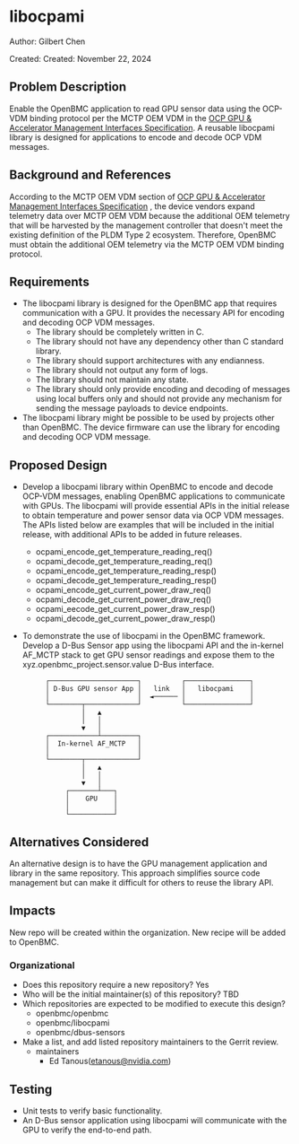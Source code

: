 # libocpami

Author: Gilbert Chen

Created: Created: November 22, 2024

## Problem Description

Enable the OpenBMC application to read GPU sensor data using the OCP-VDM binding
protocol per the MCTP OEM VDM in the
[OCP GPU & Accelerator Management Interfaces Specification](https://www.opencompute.org/documents/ocp-gpu-accelerator-management-interfaces-v0-9-pdf).
A reusable libocpami library is designed for applications to encode and decode
OCP VDM messages.

## Background and References

According to the MCTP OEM VDM section of
[OCP GPU & Accelerator Management Interfaces Specification](https://www.opencompute.org/documents/ocp-gpu-accelerator-management-interfaces-v0-9-pdf)
, the device vendors expand telemetry data over MCTP OEM VDM because the
additional OEM telemetry that will be harvested by the management controller
that doesn't meet the existing definition of the PLDM Type 2 ecosystem.
Therefore, OpenBMC must obtain the additional OEM telemetry via the MCTP OEM VDM
binding protocol.

## Requirements

- The libocpami library is designed for the OpenBMC app that requires
  communication with a GPU. It provides the necessary API for encoding and
  decoding OCP VDM messages.
  - The library should be completely written in C.
  - The library should not have any dependency other than C standard library.
  - The library should support architectures with any endianness.
  - The library should not output any form of logs.
  - The library should not maintain any state.
  - The library should only provide encoding and decoding of messages using local
    buffers only and should not provide any mechanism for sending the message
    payloads to device endpoints.
- The libocpami library might be possible to be used by projects other than
  OpenBMC. The device firmware can use the library for encoding and decoding
  OCP VDM message.

## Proposed Design

- Develop a libocpami library within OpenBMC to encode and decode OCP-VDM
  messages, enabling OpenBMC applications to communicate with GPUs. The
  libocpami will provide essential APIs in the initial release to obtain
  temperature and power sensor data via OCP VDM messages. The APIs listed
  below are examples that will be included in the initial release, with
  additional APIs to be added in future releases.

  - ocpami_encode_get_temperature_reading_req()
  - ocpami_decode_get_temperature_reading_req()
  - ocpami_encode_get_temperature_reading_resp()
  - ocpami_decode_get_temperature_reading_resp()
  - ocpami_encode_get_current_power_draw_req()
  - ocpami_decode_get_current_power_draw_req()
  - ocpami_eecode_get_current_power_draw_resp()
  - ocpami_decode_get_current_power_draw_resp()

- To demonstrate the use of libocpami in the OpenBMC framework. Develop a D-Bus
  Sensor app using the libocpami API and the in-kernel AF_MCTP stack to get GPU
  sensor readings and expose them to the xyz.openbmc_project.sensor.value D-Bus
  interface.

```text
         ┌──────────────────────┐          ┌────────────────┐
         │ D-Bus GPU sensor App │   link   │   libocpami    │
         │                      │  ◄────── │                │
         └────────┬─────────────┘          └────────────────┘
                  │   ▲
                  │   │
                  ▼   │
         ┌────────────┴─────────┐
         │  In-kernel AF_MCTP   │
         │                      │
         └────────┬─────────────┘
                  │   ▲
                  │   │
                  ▼   │
              ┌───────┴───┐
              │    GPU    │
              │           │
              └───────────┘
```

## Alternatives Considered

An alternative design is to have the GPU management application and library in
the same repository. This approach simplifies source code management but can
make it difficult for others to reuse the library API.

## Impacts

New repo will be created within the organization. New recipe will be added to
OpenBMC.

### Organizational

- Does this repository require a new repository? Yes
- Who will be the initial maintainer(s) of this repository? TBD
- Which repositories are expected to be modified to execute this design?
  - openbmc/openbmc
  - openbmc/libocpami
  - openbmc/dbus-sensors
- Make a list, and add listed repository maintainers to the Gerrit review.
  - maintainers
    - Ed Tanous(etanous@nvidia.com)

## Testing

- Unit tests to verify basic functionality.
- An D-Bus sensor application using libocpami will communicate with the GPU to
  verify the end-to-end path.
